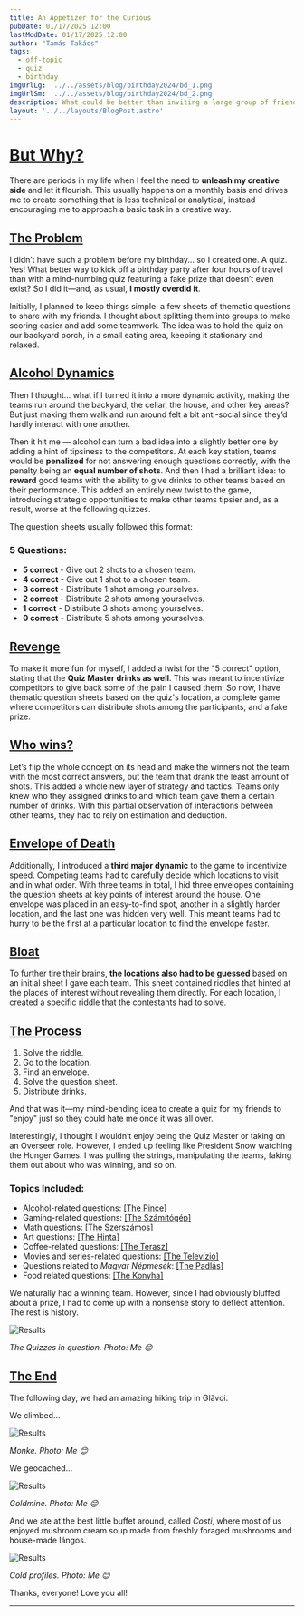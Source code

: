 ```yaml
---
title: An Appetizer for the Curious
pubDate: 01/17/2025 12:00
lastModDate: 01/17/2025 12:00
author: "Tamás Takács"
tags:
  - off-topic
  - quiz
  - birthday
imgUrlLg: '../../assets/blog/birthday2024/bd_1.png'
imgUrlSm: '../../assets/blog/birthday2024/bd_2.png'
description: What could be better than inviting a large group of friends from a few hundred kilometers away to kick off your birthday gathering with a mind-numbing three-hour quiz (that I lied about having a prize for so they’ll keep competing)? Adding adversarial rules and a horribly strategic point system to completely fry their brains.
layout: '../../layouts/BlogPost.astro'
---
```


# <u>But Why?</u>

There are periods in my life when I feel the need to **unleash my creative side** and let it flourish. This usually happens on a monthly basis and drives me to create something that is less technical or analytical, instead encouraging me to approach a basic task in a creative way.

## <u>The Problem</u>

I didn’t have such a problem before my birthday... so I created one. A quiz. <span class="font-extrabold text-tcotta dark:text-dark-tcotta">Yes!</span> What better way to kick off a birthday party after four hours of travel than with a mind-numbing quiz featuring a fake prize that doesn’t even exist? So I did it—and, as usual, **I mostly overdid it**.

Initially, I planned to keep things simple: a few sheets of thematic questions to share with my friends. I thought about splitting them into groups to make scoring easier and add some teamwork. The idea was to hold the quiz on our backyard porch, in a small eating area, keeping it stationary and relaxed.

## <u>Alcohol Dynamics</u>

Then I thought… what if I turned it into a more dynamic activity, making the teams run around the backyard, the cellar, the house, and other key areas? But just making them walk and run around felt a bit anti-social since they’d hardly interact with one another.

Then it hit me — <span class="font-extrabold text-tcotta dark:text-dark-tcotta">alcohol</span> can turn a bad idea into a slightly better one by adding a hint of tipsiness to the competitors. At each key station, teams would be **penalized** for not answering enough questions correctly, with the penalty being an **equal number of shots**. And then I had a brilliant idea: to **reward** good teams with the ability to give drinks to other teams based on their performance. This added an entirely new twist to the game, introducing strategic opportunities to make other teams tipsier and, as a result, worse at the following quizzes.

The question sheets usually followed this format:

### 5 Questions:

- **5 correct** - Give out 2 shots to a chosen team.  
- **4 correct** - Give out 1 shot to a chosen team.  
- **3 correct** - Distribute 1 shot among yourselves.  
- **2 correct** - Distribute 2 shots among yourselves.  
- **1 correct** - Distribute 3 shots among yourselves.  
- **0 correct** - Distribute 5 shots among yourselves.  


## <u>Revenge</u>

To make it more fun for myself, I added a twist for the "5 correct" option, stating that the **Quiz Master drinks as well**. This was meant to incentivize competitors to give back some of the pain I caused them. So now, I have thematic question sheets based on the quiz's location, a complete game where competitors can distribute shots among the participants, and a fake prize.

## <u>Who wins?</u>

<span class="font-extrabold text-tcotta dark:text-dark-tcotta">Let’s flip the whole concept on its head and make the winners not the team with the most correct answers, but the team that drank the least amount of shots.</span> This added a whole new layer of strategy and tactics. Teams only knew who they assigned drinks to and which team gave them a certain number of drinks. With this partial observation of interactions between other teams, they had to rely on estimation and deduction.

## <u>Envelope of Death</u>

Additionally, I introduced a **third major dynamic** to the game to incentivize speed. Competing teams had to carefully decide which locations to visit and in what order. With three teams in total, I hid three envelopes containing the question sheets at key points of interest around the house. One envelope was placed in an easy-to-find spot, another in a slightly harder location, and the last one was hidden very well. This meant teams had to hurry to be the first at a particular location to find the envelope faster.

## <u>Bloat</u>

To further tire their brains, **the locations also had to be guessed** based on an initial sheet I gave each team. This sheet contained riddles that hinted at the places of interest without revealing them directly. For each location, I created a specific riddle that the contestants had to solve.

## <u>The Process</u>

1. Solve the riddle.  
2. Go to the location.  
3. Find an envelope.  
4. Solve the question sheet.  
5. Distribute drinks.  

And that was it—my mind-bending idea to create a quiz for my friends to "enjoy" just so they could hate me once it was all over.  

Interestingly, I thought I wouldn’t enjoy being the Quiz Master or taking on an Overseer role. However, I ended up feeling like President Snow watching the Hunger Games. I was pulling the strings, manipulating the teams, faking them out about who was winning, and so on.

### Topics Included:

- Alcohol-related questions: <u><a class="font-bold text-tcotta dark:text-dark-tcotta" href="Pince.pdf" title="Paper Link" target="_blank">[The Pince]</a></u>
- Gaming-related questions: <u><a class="font-bold text-tcotta dark:text-dark-tcotta" href="Számítógép.pdf" title="Paper Link" target="_blank">[The Számítógép]</a></u>
- Math questions: <u><a class="font-bold text-tcotta dark:text-dark-tcotta"  href="Szerszámos.pdf" title="Paper Link" target="_blank">[The Szerszámos]</a></u>
- Art questions: <u><a class="font-bold text-tcotta dark:text-dark-tcotta" href="Hinta.pdf" title="Paper Link" target="_blank">[The Hinta]</a></u>
- Coffee-related questions: <u><a class="font-bold text-tcotta dark:text-dark-tcotta" href="Terasz.pdf" title="Paper Link" target="_blank">[The Terasz]</a></u>
- Movies and series-related questions: <u><a class="font-bold text-tcotta dark:text-dark-tcotta"  href="Televízió.pdf" title="Paper Link" target="_blank">[The Televízió]</a></u>
- Questions related to *Magyar Népmesék*: <u><a class="font-bold text-tcotta dark:text-dark-tcotta" href="Padlás.pdf" title="Paper Link" target="_blank">[The Padlás]</a></u>
- Food related questions: <u><a class="font-bold text-tcotta dark:text-dark-tcotta"  href="Konyha.pdf" title="Paper Link" target="_blank">[The Konyha]</a></u>

We naturally had a winning team. However, since I had obviously bluffed about a prize, I had to come up with a nonsense story to deflect attention. The rest is history.  

![Results](../../assets/project/dnd24251/quiz.jpg)

*The Quizzes in question. Photo: <span class="font-extrabold">Me 😊</span>*

## <u>The End</u>

The following day, we had an amazing hiking trip in Glăvoi.

We climbed...  

![Results](../../assets/project/dnd24251/monkey.JPG)

*Monke. Photo: <span class="font-extrabold">Me 😊</span>*

We geocached...

![Results](../../assets/project/dnd24251/geocache.jpg)

*Goldmine. Photo: <span class="font-extrabold">Me 😊</span>*

And we ate at the best little buffet around, called *Costi*, where most of us enjoyed mushroom cream soup made from freshly foraged mushrooms and house-made lángos.

![Results](../../assets/project/dnd24251/us.jpg)

*Cold profiles. Photo: <span class="font-extrabold">Me 😊</span>*

Thanks, everyone! Love you all!

<hr class="border-1 border-t border-tcotta dark:border-dark-tcotta my-0" />